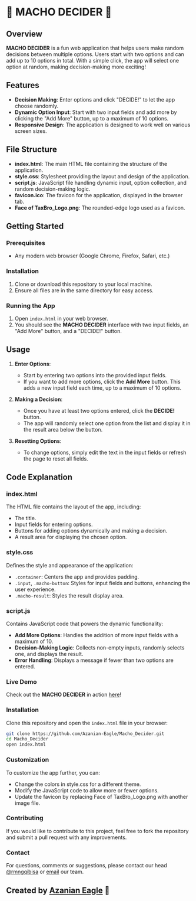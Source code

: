 # 💪 MACHO DECIDER 💪

## Overview
**MACHO DECIDER** is a fun web application that helps users make random decisions between multiple options. Users start with two options and can add up to 10 options in total. With a simple click, the app will select one option at random, making decision-making more exciting!

## Features
- **Decision Making**: Enter options and click "DECIDE!" to let the app choose randomly.
- **Dynamic Option Input**: Start with two input fields and add more by clicking the "Add More" button, up to a maximum of 10 options.
- **Responsive Design**: The application is designed to work well on various screen sizes.

## File Structure
- **index.html**: The main HTML file containing the structure of the application.
- **style.css**: Stylesheet providing the layout and design of the application.
- **script.js**: JavaScript file handling dynamic input, option collection, and random decision-making logic.
- **favicon.ico**: The favicon for the application, displayed in the browser tab.
- **Face of TaxBro_Logo.png**: The rounded-edge logo used as a favicon.

## Getting Started

### Prerequisites
- Any modern web browser (Google Chrome, Firefox, Safari, etc.)

### Installation
1. Clone or download this repository to your local machine.
2. Ensure all files are in the same directory for easy access.

### Running the App
1. Open `index.html` in your web browser.
2. You should see the **MACHO DECIDER** interface with two input fields, an "Add More" button, and a "DECIDE!" button.

## Usage

1. **Enter Options**:
   - Start by entering two options into the provided input fields.
   - If you want to add more options, click the **Add More** button. This adds a new input field each time, up to a maximum of 10 options.
   
2. **Making a Decision**:
   - Once you have at least two options entered, click the **DECIDE!** button.
   - The app will randomly select one option from the list and display it in the result area below the button.
   
3. **Resetting Options**:
   - To change options, simply edit the text in the input fields or refresh the page to reset all fields.

## Code Explanation

### index.html
The HTML file contains the layout of the app, including:
- The title.
- Input fields for entering options.
- Buttons for adding options dynamically and making a decision.
- A result area for displaying the chosen option.

### style.css
Defines the style and appearance of the application:
- `.container`: Centers the app and provides padding.
- `.input`, `.macho-button`: Styles for input fields and buttons, enhancing the user experience.
- `.macho-result`: Styles the result display area.

### script.js
Contains JavaScript code that powers the dynamic functionality:
- **Add More Options**: Handles the addition of more input fields with a maximum of 10.
- **Decision-Making Logic**: Collects non-empty inputs, randomly selects one, and displays the result.
- **Error Handling**: Displays a message if fewer than two options are entered.
  
### Live Demo
Check out the **MACHO DECIDER** in action [here](https://azanian-eagle.github.io/Macho_Decider/)!

### Installation
Clone this repository and open the `index.html` file in your browser:

```bash
git clone https://github.com/Azanian-Eagle/Macho_Decider.git
cd Macho_Decider
open index.html
```

### Customization
To customize the app further, you can:
- Change the colors in style.css for a different theme.
- Modify the JavaScript code to allow more or fewer options.
- Update the favicon by replacing Face of TaxBro_Logo.png with another image file.

### Contributing
If you would like to contribute to this project, feel free to fork the repository and submit a pull request with any improvements.

### Contact
For questions, comments or suggestions, please contact our head [@rmngqibisa](https://github.com/rmngqibisa) or [email](mailto:azanian-eagle@mngqibisafoundation.org) our team.

## Created by [Azanian Eagle](https://eagle-i.mngqibisafoundation.org/) 🦅
